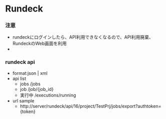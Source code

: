 # Rundeck

### 注意
* rundeckにログインしたら、API利用できなくなるので、API利用廃棄、RundeckのWeb画面を利用
*

### rundeck api
* format:json | xml
* api list
    * jobs    /jobs
    * job     /job/{job_id}
    * 実行中   /executions/running
* url sample
    * http://server/rundeck/api/16/project/TestPrj/jobs/export?authtoken={token}